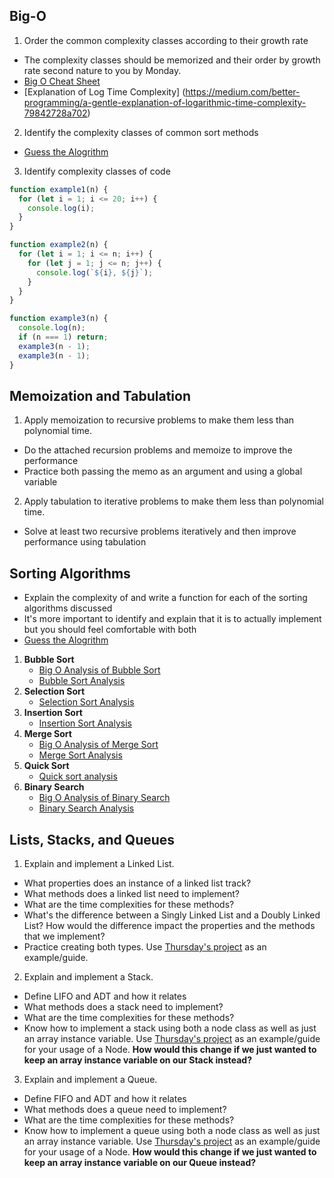 ## Big-O
1. Order the common complexity classes according to their growth rate
* The complexity classes should be memorized and their order by growth rate second nature to you by Monday.
* [Big O Cheat Sheet](https://www.bigocheatsheet.com/)
* [Explanation of Log Time Complexity] (https://medium.com/better-programming/a-gentle-explanation-of-logarithmic-time-complexity-79842728a702)


2. Identify the complexity classes of common sort methods
* [Guess the Alogrithm](./guessTheAlgorithm.js)


3. Identify complexity classes of code
```javascript
function example1(n) {
  for (let i = 1; i <= 20; i++) {
    console.log(i);
  }
}

function example2(n) {
  for (let i = 1; i <= n; i++) {
    for (let j = 1; j <= n; j++) {
      console.log(`${i}, ${j}`);
    }
  }
}

function example3(n) {
  console.log(n);
  if (n === 1) return;
  example3(n - 1);
  example3(n - 1);
}
```

## Memoization and Tabulation
1. Apply memoization to recursive problems to make them less than polynomial time.
* Do the attached recursion problems and memoize to improve the performance
* Practice both passing the memo as an argument and using a global variable

2. Apply tabulation to iterative problems to make them less than polynomial time.
* Solve at least two recursive problems iteratively and then improve performance using tabulation


## Sorting Algorithms
* Explain the complexity of and write a function for each of the sorting algorithms discussed
* It's more important to identify and explain that it is to actually implement but you should feel comfortable with both
* [Guess the Alogrithm](./guessTheAlgorithm.js)
1. **Bubble Sort**
    * [Big O Analysis of Bubble Sort](https://open.appacademy.io/learn/js-py---jun-2020-online/week-7-jun-2020-online/big-o-analysis-of-bubble-sort)
    * [Bubble Sort Analysis](https://open.appacademy.io/learn/js-py---jun-2020-online/week-7-jun-2020-online/bubble-sort-analysis)
2. **Selection Sort**
    * [Selection Sort Analysis](https://open.appacademy.io/learn/js-py---jun-2020-online/week-7-jun-2020-online/selection-sort-analysis)
3. **Insertion Sort**
    * [Insertion Sort Analysis](https://open.appacademy.io/learn/js-py---jun-2020-online/week-7-jun-2020-online/insertion-sort-analysis)
4. **Merge Sort**
    * [Big O Analysis of Merge Sort](https://open.appacademy.io/learn/js-py---jun-2020-online/week-7-jun-2020-online/big-o-analysis-of-merge-sort)
    * [Merge Sort Analysis](https://open.appacademy.io/learn/js-py---jun-2020-online/week-7-jun-2020-online/merge-sort-analysis)
5. **Quick Sort**
    * [Quick sort analysis](https://open.appacademy.io/learn/js-py---jun-2020-online/week-7-jun-2020-online/quick-sort-analysis)
6. **Binary Search**
    * [Big O Analysis of Binary Search](https://open.appacademy.io/learn/js-py---jun-2020-online/week-7-jun-2020-online/big-o-analysis-of-binary-search)
    * [Binary Search Analysis](https://open.appacademy.io/learn/js-py---jun-2020-online/week-7-jun-2020-online/binary-search-analysis)

## Lists, Stacks, and Queues
1. Explain and implement a Linked List.
  - What properties does an instance of a linked list track?
  - What methods does a linked list need to implement?
  - What are the time complexities for these methods?
  - What's the difference between a Singly Linked List and a Doubly Linked List? How would the difference impact the properties and the methods that we implement?
  - Practice creating both types. Use [Thursday's project](https://open.appacademy.io/learn/js-py---jun-2020-online/week-7-jun-2020-online/linked-list-project) as an example/guide.

2. Explain and implement a Stack.
  - Define LIFO and ADT and how it relates
  - What methods does a stack need to implement?
  - What are the time complexities for these methods?
  - Know how to implement a stack using both a node class as well as just an array instance variable. Use [Thursday's project](https://open.appacademy.io/learn/js-py---jun-2020-online/week-7-jun-2020-online/stack-project) as an example/guide for your usage of a Node. **How would this change if we just wanted to keep an array instance variable on our Stack instead?**

3. Explain and implement a Queue.
  - Define FIFO and ADT and how it relates
  - What methods does a queue need to implement?
  - What are the time complexities for these methods?
  - Know how to implement a queue using both a node class as well as just an array instance variable. Use [Thursday's project](https://open.appacademy.io/learn/js-py---jun-2020-online/week-7-jun-2020-online/queue-project) as an example/guide for your usage of a Node. **How would this change if we just wanted to keep an array instance variable on our Queue instead?**